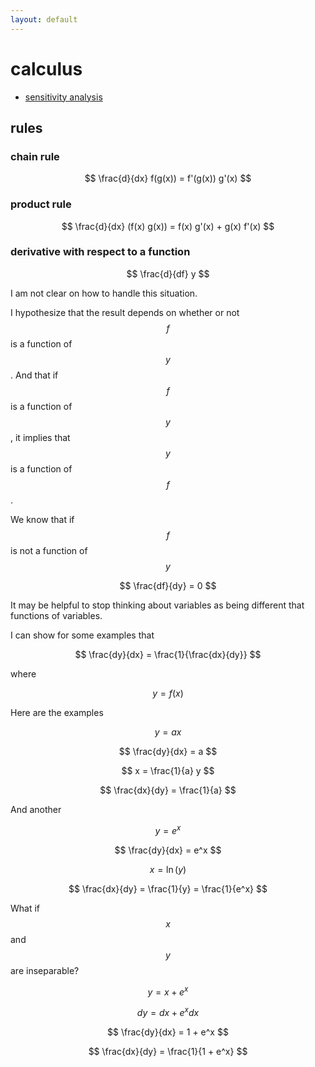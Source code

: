 ```yaml
---
layout: default
---
```


# calculus

* [sensitivity analysis](sensitivity_analysis)

## rules

### chain rule

$$
\frac{d}{dx} f(g(x)) = f'(g(x)) g'(x)
$$

### product rule

$$
\frac{d}{dx} (f(x) g(x)) = f(x) g'(x) + g(x) f'(x)
$$

### derivative with respect to a function

$$
\frac{d}{df} y
$$

I am not clear on how to handle this situation.

I hypothesize that the result depends on whether or not $$f$$ is a function of $$y$$.
And that if $$f$$ is a function of $$y$$, it implies that $$y$$ is a function of $$f$$.

We know that if $$f$$ is not a function of $$y$$

$$
\frac{df}{dy} = 0
$$

It may be helpful to stop thinking about variables as being different that functions of variables.

I can show for some examples that 

$$
\frac{dy}{dx} = \frac{1}{\frac{dx}{dy}}
$$

where

$$
y = f(x)
$$

Here are the examples

$$
y = ax
$$

$$
\frac{dy}{dx} = a
$$

$$
x = \frac{1}{a} y
$$

$$
\frac{dx}{dy} = \frac{1}{a}
$$

And another

$$
y = e^x
$$

$$
\frac{dy}{dx} = e^x
$$

$$
x = \ln(y)
$$

$$
\frac{dx}{dy} = \frac{1}{y} = \frac{1}{e^x}
$$

What if $$x$$ and $$y$$ are inseparable?

$$
y = x + e^x
$$

$$
dy = dx + e^x dx
$$

$$
\frac{dy}{dx} = 1 + e^x
$$

$$
\frac{dx}{dy} = \frac{1}{1 + e^x}
$$











